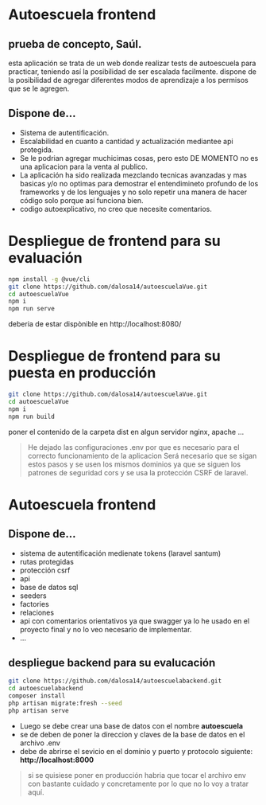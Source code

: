 # Autoescuela frontend
## prueba de concepto, Saúl.
esta aplicación se trata de un web donde realizar tests de autoescuela para practicar, teniendo así la posibilidad de ser escalada facilmente.
dispone de la posibilidad de agregar diferentes modos de aprendizaje  a los permisos que se le agregen.

## Dispone de... 
- Sistema de autentificación.
- Escalabilidad en cuanto a cantidad y actualización mediantee api protegida.
- Se le podrian agregar muchicimas cosas, pero esto DE MOMENTO no es una aplicacion para la venta al publico.
- La aplicación ha sido realizada mezclando tecnicas avanzadas y mas basicas y/o no optimas para demostrar el entendimineto profundo de los frameworks y de los lenguajes y no solo repetir una manera de hacer código solo porque así funciona bien.
- codigo autoexplicativo, no creo que necesite comentarios.

# Despliegue de frontend para su evaluación

```sh
npm install -g @vue/cli
git clone https://github.com/dalosa14/autoescuelaVue.git
cd autoescuelaVue
npm i
npm run serve
```
deberia de estar dispònible en http://localhost:8080/
# Despliegue de frontend para su puesta en producción
```sh
git clone https://github.com/dalosa14/autoescuelaVue.git
cd autoescuelaVue
npm i
npm run build
```
poner el contenido de la carpeta dist en algun servidor nginx, apache ...
> He dejado las configuraciones .env por que es necesario para el correcto funcionamiento de la aplicacion 
> Será necesario que se sigan estos pasos y se usen los mismos dominios ya que se siguen los patrones de seguridad cors y se usa la protección CSRF de laravel.

# Autoescuela frontend
## Dispone de... 
- sistema de autentificación medienate tokens (laravel santum)
- rutas protegidas
- protección csrf
- api
- base de datos sql 
- seeders
- factories
- relaciones
- api con comentarios orientativos ya que swagger ya lo he usado en el proyecto final y no lo veo necesario de implementar.
- ...
## despliegue backend para su evalucación
```sh
git clone https://github.com/dalosa14/autoescuelabackend.git
cd autoescuelabackend
composer install 
php artisan migrate:fresh --seed 
php artisan serve
```
- Luego se debe crear una base de datos con el nombre **autoescuela**
- se de deben de poner la direccion y claves de la base de datos en el archivo .env
- debe de abrirse el sevicio en el dominio y puerto y protocolo siguiente: **http://localhost:8000**

> si se quisiese poner en producción habria que tocar el archivo env con bastante cuidado y concretamente por lo que no lo voy a tratar aquí.

